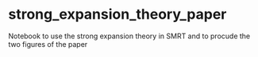# strong_expansion_theory_paper
Notebook to use the strong expansion theory in SMRT and to procude the two figures of the paper
